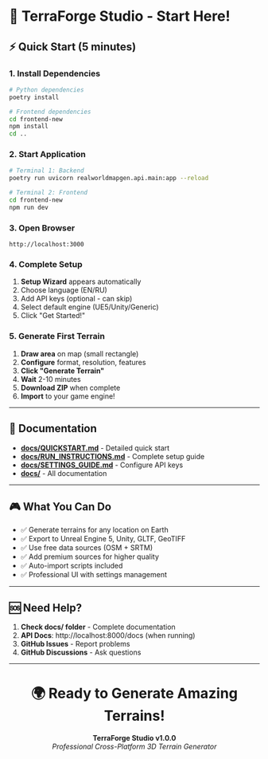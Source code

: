 # 🚀 TerraForge Studio - Start Here!

## ⚡ Quick Start (5 minutes)

### 1. Install Dependencies

```bash
# Python dependencies
poetry install

# Frontend dependencies  
cd frontend-new
npm install
cd ..
```

### 2. Start Application

```bash
# Terminal 1: Backend
poetry run uvicorn realworldmapgen.api.main:app --reload

# Terminal 2: Frontend
cd frontend-new
npm run dev
```

### 3. Open Browser

```
http://localhost:3000
```

### 4. Complete Setup

1. **Setup Wizard** appears automatically
2. Choose language (EN/RU)
3. Add API keys (optional - can skip)
4. Select default engine (UE5/Unity/Generic)
5. Click "Get Started!"

### 5. Generate First Terrain

1. **Draw area** on map (small rectangle)
2. **Configure** format, resolution, features
3. **Click "Generate Terrain"**
4. **Wait** 2-10 minutes
5. **Download ZIP** when complete
6. **Import** to your game engine!

---

## 📖 Documentation

- **[docs/QUICKSTART.md](docs/QUICKSTART.md)** - Detailed quick start
- **[docs/RUN_INSTRUCTIONS.md](docs/RUN_INSTRUCTIONS.md)** - Complete setup guide
- **[docs/SETTINGS_GUIDE.md](docs/SETTINGS_GUIDE.md)** - Configure API keys
- **[docs/](docs/)** - All documentation

---

## 🎮 What You Can Do

- ✅ Generate terrains for any location on Earth
- ✅ Export to Unreal Engine 5, Unity, GLTF, GeoTIFF
- ✅ Use free data sources (OSM + SRTM)
- ✅ Add premium sources for higher quality
- ✅ Auto-import scripts included
- ✅ Professional UI with settings management

---

## 🆘 Need Help?

1. **Check docs/ folder** - Complete documentation
2. **API Docs**: http://localhost:8000/docs (when running)
3. **GitHub Issues** - Report problems
4. **GitHub Discussions** - Ask questions

---

<div align="center">

# 🌍 Ready to Generate Amazing Terrains!

**TerraForge Studio v1.0.0**  
*Professional Cross-Platform 3D Terrain Generator*

</div>